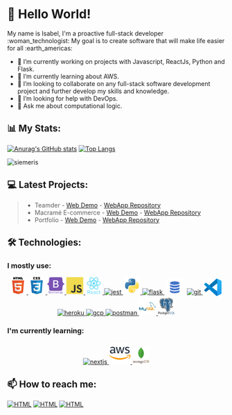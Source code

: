 # 👋 Hello World! 

<p>My name is Isabel, I'm a proactive full-stack developer :woman_technologist: My goal is to create software that will make life easier for all :earth_americas: </p>

- 🔭 I’m currently working on projects with Javascript, ReactJs, Python and Flask.
- 🌱 I’m currently learning about AWS.
- 👯 I’m looking to collaborate on any full-stack software development project and further develop my skills and knowledge.
- 🤔 I’m looking for help with DevOps.
- 💬 Ask me about computational logic. 

<!--
**siemeris/siemeris** is a ✨ _special_ ✨ repository because its `README.md` (this file) appears on your GitHub profile.

Here are some ideas to get you started:

- 🔭 I’m currently working on ...
- 🌱 I’m currently learning ...
- 👯 I’m looking to collaborate on ...
- 🤔 I’m looking for help with ...
- 💬 Ask me about ...
-  How to reach me: ...
- 😄 Pronouns: ...
- ⚡ Fun fact: ...
-->

## 📊 My Stats:
[![Anurag's GitHub stats](https://github-readme-stats.vercel.app/api?username=siemeris)](https://github.com/siemeris/github-readme-stats)
[![Top Langs](https://github-readme-stats.vercel.app/api/top-langs/?username=siemeris&layout=compact)](https://github.com/siemeris)
<p align="left"> <img src="https://komarev.com/ghpvc/?username=siemeris&label=Profile%20views&color=0e75b6&style=flat" alt="siemeris" /> </p>

## 💻 Latest Projects:
> - Teamder - [Web Demo](https://teamderes.herokuapp.com/) - [WebApp Repository](https://github.com/siemeris/Teamder)
> - Macramé E-commerce - [Web Demo](https://macrame-five.vercel.app/) - [WebApp Repository](https://github.com/siemeris/Macrame_sanity)
> - Portfolio - [Web Demo](https://isabel-sierra.netlify.app/) - [WebApp Repository](https://github.com/siemeris/portfolio_react)

## 🛠️ Technologies:
### I mostly use:
<p align="center"> 
<a href="https://www.w3.org/html/" target="_blank" rel="noreferrer"> <img src="https://raw.githubusercontent.com/devicons/devicon/master/icons/html5/html5-original-wordmark.svg" alt="html5" width="40" height="40"/> </a> 
<a href="https://www.w3schools.com/css/" target="_blank" rel="noreferrer"> <img src="https://raw.githubusercontent.com/devicons/devicon/master/icons/css3/css3-original-wordmark.svg" alt="css3" width="40" height="40"/> </a> 
<a href="https://getbootstrap.com" target="_blank" rel="noreferrer"> <img src="https://raw.githubusercontent.com/devicons/devicon/master/icons/bootstrap/bootstrap-plain-wordmark.svg" alt="bootstrap" width="40" height="40"/> </a> 
<a href="https://developer.mozilla.org/en-US/docs/Web/JavaScript" target="_blank" rel="noreferrer"> <img src="https://raw.githubusercontent.com/devicons/devicon/master/icons/javascript/javascript-original.svg" alt="javascript" width="40" height="40"/> </a>
<a href="https://reactjs.org/" target="_blank" rel="noreferrer"> <img src="https://raw.githubusercontent.com/devicons/devicon/master/icons/react/react-original-wordmark.svg" alt="react" width="40" height="40"/> </a> 
<a href="https://jestjs.io" target="_blank" rel="noreferrer"> <img src="https://www.vectorlogo.zone/logos/jestjsio/jestjsio-icon.svg" alt="jest" width="40" height="40"/> </a>
<a href="https://www.python.org" target="_blank" rel="noreferrer"> <img src="https://raw.githubusercontent.com/devicons/devicon/master/icons/python/python-original.svg" alt="python" width="40" height="40"/> </a>
<a href="https://flask.palletsprojects.com/" target="_blank" rel="noreferrer"> <img src="https://www.vectorlogo.zone/logos/pocoo_flask/pocoo_flask-icon.svg" alt="flask" width="40" height="40"/> </a> 
<img src="https://raw.githubusercontent.com/github/explore/80688e429a7d4ef2fca1e82350fe8e3517d3494d/topics/sql/sql.png" alt="sql" height="40" style="vertical-align:top; margin:4px">
<a href="https://git-scm.com/" target="_blank" rel="noreferrer"> <img src="https://www.vectorlogo.zone/logos/git-scm/git-scm-icon.svg" alt="git" width="40" height="40"/> </a> 
<img src="https://raw.githubusercontent.com/github/explore/80688e429a7d4ef2fca1e82350fe8e3517d3494d/topics/visual-studio-code/visual-studio-code.png" alt="VS Code" height="40" style="vertical-align:top; margin:4px">
<a href="https://heroku.com" target="_blank" rel="noreferrer"> <img src="https://www.vectorlogo.zone/logos/heroku/heroku-icon.svg" alt="heroku" width="40" height="40"/> </a> 
<a href="https://cloud.google.com" target="_blank" rel="noreferrer"> <img src="https://www.vectorlogo.zone/logos/google_cloud/google_cloud-icon.svg" alt="gcp" width="40" height="40"/> </a> 
<a href="https://postman.com" target="_blank" rel="noreferrer"> <img src="https://www.vectorlogo.zone/logos/getpostman/getpostman-icon.svg" alt="postman" width="40" height="40"/> </a> 
<a href="https://www.mysql.com/" target="_blank" rel="noreferrer"> <img src="https://raw.githubusercontent.com/devicons/devicon/master/icons/mysql/mysql-original-wordmark.svg" alt="mysql" width="40" height="40"/> </a>  
<a href="https://www.postgresql.org" target="_blank" rel="noreferrer"> <img src="https://raw.githubusercontent.com/devicons/devicon/master/icons/postgresql/postgresql-original-wordmark.svg" alt="postgresql" width="40" height="40"/> </a> 

</p>

### I'm currently learning:
<p align="center"> 
<a href="https://nextjs.org/" target="_blank" rel="noreferrer"> <img src="https://cdn.worldvectorlogo.com/logos/nextjs-2.svg" alt="nextjs" width="45" height="45"/> </a> 
<a href="https://aws.amazon.com/es/" target="_blank" rel="noreferrer"> <img src="https://raw.githubusercontent.com/devicons/devicon/master/icons/amazonwebservices/amazonwebservices-original-wordmark.svg" alt="aws" width="50" height="50"/> </a> 
<a href="https://www.mongodb.com" target="_blank" rel="noreferrer"> <img src="https://raw.githubusercontent.com/devicons/devicon/master/icons/mongodb/mongodb-original-wordmark.svg" alt="aws" width="40" height="40"/> </a>
</p>

## 📫 How to reach me:
[![HTML](https://img.shields.io/badge/linkedin-%230077B5.svg?&style=for-the-badge&logo=linkedin&logoColor=white)](https://www.linkedin.com/in/isabelsierramerino/)
[![HTML](https://img.shields.io/badge/Gmail-D14836?style=for-the-badge&logo=gmail&logoColor=white)](mailto:siemeris@gmail.com)
[![HTML](https://img.shields.io/badge/website-000000?style=for-the-badge&logo=About.me&logoColor=white)](https://isabel-sierra.netlify.app/)
